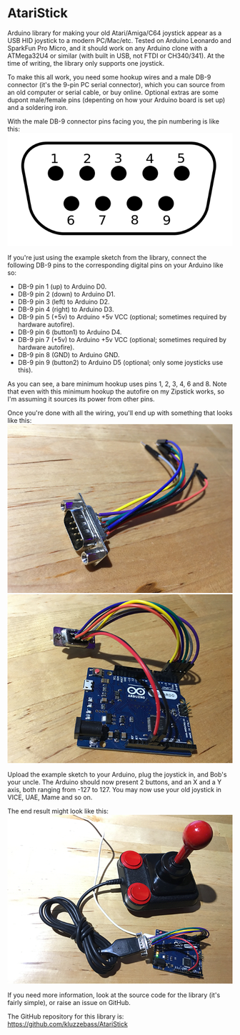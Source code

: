 # AtariStick

Arduino library for making your old Atari/Amiga/C64 joystick appear as a USB HID joystick to a modern PC/Mac/etc. Tested on Arduino Leonardo and SparkFun Pro Micro, and it should work on any Arduino clone with a ATMega32U4 or similar (with built in USB, not FTDI or CH340/341). At the time of writing, the library only supports one joystick.

To make this all work, you need some hookup wires and a male DB-9 connector (it's the 9-pin PC serial connector), which you can source from an old computer or serial cable, or buy online. Optional extras are some dupont male/female pins (depenting on how your Arduino board is set up) and a soldering iron.

With the male DB-9 connector pins facing you, the pin numbering is like this:
![Header Picture](diagram.png)

If you're just using the example sketch from the library, connect the following DB-9 pins to the corresponding digital pins on your Arduino like so:

* DB-9 pin 1 (up) to Arduino D0.
* DB-9 pin 2 (down) to Arduino D1.
* DB-9 pin 3 (left) to Arduino D2.
* DB-9 pin 4 (right) to Arduino D3.
* DB-9 pin 5 (+5v) to Arduino +5v VCC (optional; sometimes required by hardware autofire).
* DB-9 pin 6 (button1) to Arduino D4.
* DB-9 pin 7 (+5v) to Arduino +5v VCC (optional; sometimes required by hardware autofire).
* DB-9 pin 8 (GND) to Arduino GND.
* DB-9 pin 9 (button2) to Arduino D5 (optional; only some joysticks use this).

As you can see, a bare minimum hookup uses pins 1, 2, 3, 4, 6 and 8. Note that even with this minimum hookup the autofire on my Zipstick works, so I'm assuming it sources its power from other pins.

Once you're done with all the wiring, you'll end up with something that looks like this:
![Header Picture](wiring.png)
![Header Picture](leonardo.png)

Upload the example sketch to your Arduino, plug the joystick in, and Bob's your uncle. The Arduino should now present 2 buttons, and an X and a Y axis, both ranging from -127 to 127. You may now use your old joystick in VICE, UAE, Mame and so on.

The end result might look like this:
![Header Picture](joystick.png)

If you need more information, look at the source code for the library (it's fairly simple), or raise an issue on GitHub.

The GitHub repository for this library is: https://github.com/kluzzebass/AtariStick
